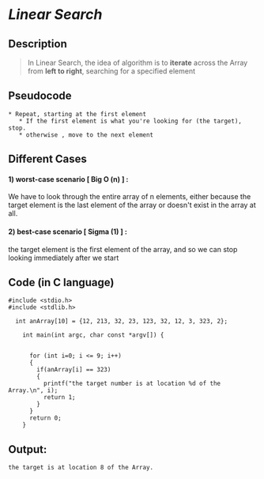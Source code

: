 # *Linear Search*


## Description

>  In Linear Search, the idea of algorithm is to **iterate** across the Array from **left to right**, searching for a specified element


## Pseudocode
	* Repeat, starting at the first element
	   * If the first element is what you're looking for (the target), stop.
	   * otherwise , move to the next element

## Different Cases

#### 1) worst-case scenario [ Big O (n) ] :  
We have to look through the entire array of n elements,
either because the target element is the last element of the array or doesn't exist in the array at all.

#### 2) best-case scenario [ Sigma (1) ] :
the target element is the first element of the array,
and so we can stop looking immediately after we start

## Code (in C language)

```
#include <stdio.h>
#include <stdlib.h>

  int anArray[10] = {12, 213, 32, 23, 123, 32, 12, 3, 323, 2};

	int main(int argc, char const *argv[]) {


	  for (int i=0; i <= 9; i++)
	  {
	    if(anArray[i] == 323)
	    {
	      printf("the target number is at location %d of the Array.\n", i);
	      return 1;
	    }
	  }
	  return 0;
	}

```
## Output:
```
the target is at location 8 of the Array.
```
